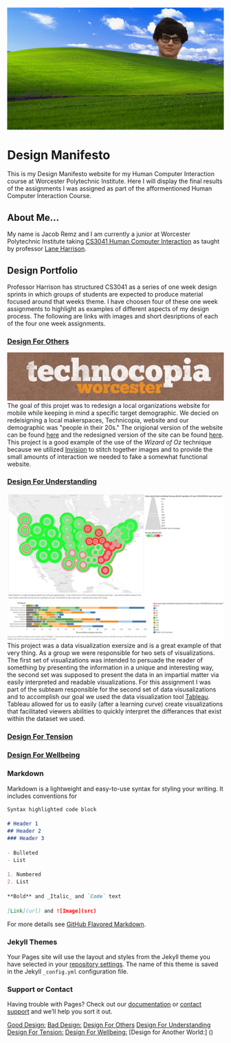 ![Image](JacobHills.jpg)

# Design Manifesto
This is my Design Manifesto website for my Human Computer Interaction course at Worcester Polytechnic Institute.
Here I will display the final results of the assignments I was assigned as part of the afformentioned Human Computer Interaction Course.

## About Me...
My name is Jacob Remz and I am currently a junior at Worcester Polytechnic Institute taking [CS3041 Human Computer Interaction](https://cs3041-18d.github.io/) as taught by professor [Lane Harrison](https://web.cs.wpi.edu/~ltharrison/).

## Design Portfolio
Professor Harrison has structured CS3041 as a series of one week design sprints in which groups of students are expected to produce material focused around that weeks theme. I have choosen four of these one week assignments to highlight as examples of different aspects of my design process. The following are links with images and short desriptions of each of the four one week assignments.

### [Design For Others](https://medium.com/@john3r8amaral/design-for-others-3dfa42f7211c)

![Image](technicopia.png) 
The goal of this projet was to redesign a local organizations website for mobile while keeping in mind a specific target demographic. We decied on redeisigning a local makerspaces, Technicopia, website and our demographic was "people in their 20s." The origional version of the website can be found [here](http://technocopia.org/) and the redesigned version of the site can be found [here](https://projects.invisionapp.com/share/QFGHPYV2ZK5). This project is a good example of the use of the *Wizard of Oz* technique because we utilized [Invision](https://www.invisionapp.com/) to stitch together images and to provide the small amounts of interaction we needed to fake a somewhat functional website. 

### [Design For Understanding](https://medium.com/@mariana0pachon/religiousness-and-income-of-us-regions-327de34debbd)

![Image](0_KugvdHhuEehGU5nS_.png)
![Image](0_fKq1yXIjasyuY0-j_.png)
This project was a data visualization exersize and is a great example of that very thing. As a group we were responsible for two sets of visualizations. The first set of visualizations was intended to persuade the reader of something by presenting the information in a unique and interesting way, the second set was supposed to present the data in an impartial matter via easily interpreted and readable visualizations. For this assignment I was part of the subteam responsible for the second set of data visusalizations and to accomplish our goal we used the data visualization tool [Tableau](https://www.tableau.com/). Tableau allowed for us to easily (after a learning curve) create visualizations that facilitated viewers abilities to quickly interpret the differances that exist within the dataset we used.

### [Design For Tension](https://medium.com/@michaelbosik/design-for-tension-group-13-e49fcef641b2)
### [Design For Wellbeing](https://medium.com/@pawandodani/design-for-wellbeing-163aeea0f2ff)
 
### Markdown

Markdown is a lightweight and easy-to-use syntax for styling your writing. It includes conventions for

```markdown
Syntax highlighted code block

# Header 1
## Header 2
### Header 3

- Bulleted
- List

1. Numbered
2. List

**Bold** and _Italic_ and `Code` text

[Link](url) and ![Image](src)
```

For more details see [GitHub Flavored Markdown](https://guides.github.com/features/mastering-markdown/).

### Jekyll Themes

Your Pages site will use the layout and styles from the Jekyll theme you have selected in your [repository settings](https://github.com/jremz8902/JacobRemzHCI.github.io/settings). The name of this theme is saved in the Jekyll `_config.yml` configuration file.

### Support or Contact

Having trouble with Pages? Check out our [documentation](https://help.github.com/categories/github-pages-basics/) or [contact support](https://github.com/contact) and we’ll help you sort it out.


[Good Design:](https://medium.com/@jremz8902/good-design-d6d791588c5d)
[Bad Design:](https://medium.com/@jremz8902/bad-design-391b7267816a)
[Design For Others](https://medium.com/@john3r8amaral/design-for-others-3dfa42f7211c)
[Design For Understanding](https://medium.com/@mariana0pachon/religiousness-and-income-of-us-regions-327de34debbd)
[Design For Tension:](https://medium.com/@michaelbosik/design-for-tension-group-13-e49fcef641b2)
[Design For Wellbeing:](https://medium.com/@pawandodani/design-for-wellbeing-163aeea0f2ff)
[Design for Another World:] ()
